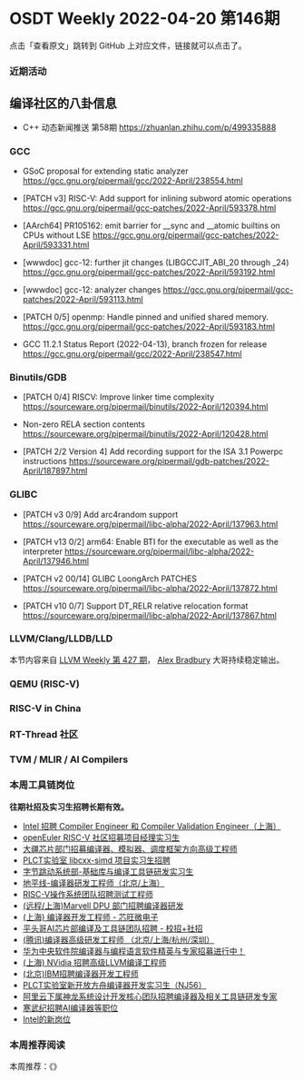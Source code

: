 # OSDT Weekly 2022-04-20 第146期

点击「查看原文」跳转到 GitHub 上对应文件，链接就可以点击了。

### 近期活动

## 编译社区的八卦信息

- C++ 动态新闻推送 第58期 https://zhuanlan.zhihu.com/p/499335888

### GCC

- GSoC proposal for extending static analyzer
  https://gcc.gnu.org/pipermail/gcc/2022-April/238554.html

- [PATCH v3] RISC-V: Add support for inlining subword atomic operations
  https://gcc.gnu.org/pipermail/gcc-patches/2022-April/593378.html

- [AArch64] PR105162: emit barrier for __sync and __atomic builtins on CPUs without LSE
  https://gcc.gnu.org/pipermail/gcc-patches/2022-April/593331.html

- [wwwdoc] gcc-12: further jit changes (LIBGCCJIT_ABI_20 through _24)
  https://gcc.gnu.org/pipermail/gcc-patches/2022-April/593192.html

- [wwwdoc] gcc-12: analyzer changes
  https://gcc.gnu.org/pipermail/gcc-patches/2022-April/593113.html

- [PATCH 0/5] openmp: Handle pinned and unified shared memory.
  https://gcc.gnu.org/pipermail/gcc-patches/2022-April/593183.html

- GCC 11.2.1 Status Report (2022-04-13), branch frozen for release
  https://gcc.gnu.org/pipermail/gcc/2022-April/238547.html

### Binutils/GDB

- [PATCH 0/4] RISCV: Improve linker time complexity
  https://sourceware.org/pipermail/binutils/2022-April/120394.html

- Non-zero RELA section contents
  https://sourceware.org/pipermail/binutils/2022-April/120428.html

- [PATCH 2/2 Version 4] Add recording support for the ISA 3.1 Powerpc instructions
  https://sourceware.org/pipermail/gdb-patches/2022-April/187897.html

### GLIBC

- [PATCH v3 0/9] Add arc4random support
  https://sourceware.org/pipermail/libc-alpha/2022-April/137963.html

- [PATCH v13 0/2] arm64: Enable BTI for the executable as well as the interpreter
  https://sourceware.org/pipermail/libc-alpha/2022-April/137946.html

- [PATCH v2 00/14] GLIBC LoongArch PATCHES
  https://sourceware.org/pipermail/libc-alpha/2022-April/137872.html

- [PATCH v10 0/7] Support DT_RELR relative relocation format
  https://sourceware.org/pipermail/libc-alpha/2022-April/137867.html

### LLVM/Clang/LLDB/LLD

本节内容来自 [LLVM Weekly 第 427 期](http://llvmweekly.org/issue/427)，
[Alex Bradbury](https://www.linkedin.com/in/alex-bradbury/) 大哥持续稳定输出。

### QEMU (RISC-V)

### RISC-V in China

### RT-Thread 社区

### TVM / MLIR / AI Compilers

### 本周工具链岗位

**往期社招及实习生招聘长期有效。**

- [Intel 招聘 Compiler Engineer 和 Compiler Validation Engineer（上海）](https://mp.weixin.qq.com/s/I3DWxXODNoLRr0kN2xMZLQ)
- [openEuler RISC-V 社区招募项目经理实习生](https://mp.weixin.qq.com/s/ejXV4xLmBOxZ3Oold3TuqQ)
- [大疆芯片部门招募编译器、模拟器、调度框架方向高级工程师](https://mp.weixin.qq.com/s/Wn5NzAtUTwQNXKRvMVQWLA)
- [PLCT实验室 libcxx-simd 项目实习生招聘](https://mp.weixin.qq.com/s/EIVx5cY74GlodirySY97Qw)
- [字节跳动系统部-基础库与编译工具链研发实习生](https://mp.weixin.qq.com/s/DrN1V3laXPapFISf7Nz5ug)
- [地平线-编译器研发工程师（北京/上海）](https://mp.weixin.qq.com/s/MYObl7iWIbyrTz9hCmKWYA)
- [RISC-V操作系统团队招聘测试工程师](https://mp.weixin.qq.com/s/inLFS4pI1F74m_oJ2I7xjQ)
- [(远程/上海)Marvell DPU 部门招聘编译器研发](https://mp.weixin.qq.com/s/B6JjAhF3TZjezD1tjYHDaw)
- [(上海) 编译器开发工程师 - 芯旺微电子](https://mp.weixin.qq.com/s/nqe1-7qffnc0CaejYkpKyw)
- [平头哥AI芯片部编译及工具链团队招聘 - 校招+社招](https://mp.weixin.qq.com/s/kARbXtJotRPCNMrV-yOanA)
- [(腾讯)编译器高级研发工程师 （北京/上海/杭州/深圳）](https://mp.weixin.qq.com/s/DF-2qmHmpKZtJ1djHXM1Ug)
- [华为中央软件院编译器与编程语言软件精英与专家招募进行中！](https://mp.weixin.qq.com/s/VshbvWegM3eCdgK9d6v46A)
- [(上海) NVidia 招聘高级LLVM编译工程师](https://mp.weixin.qq.com/s/y6UmneY-UvzyhEvyCaoyEg)
- [(北京)IBM招聘编译器开发工程师](https://mp.weixin.qq.com/s/B_d1gjyrgncevOGWnV_Jfw)
- [PLCT实验室新开放方舟编译器开发实习生（NJ56）](https://mp.weixin.qq.com/s/lPp5RvjYhpDIGsp-luLzKQ)
- [阿里云下属神龙系统设计开发核心团队招聘编译器及相关工具链研发专家](https://mp.weixin.qq.com/s/h3ELBXBHfNjZCyCRixqnOQ)
- [寒武纪招聘AI编译器等职位](https://mp.weixin.qq.com/s/LWpDXEA2rJ1wx9mr8XoWxw)
- [Intel的新岗位](https://mp.weixin.qq.com/s/xs-deMCI4ob7WX0vIRZMZw)

### 本周推荐阅读

本周推荐：《》
